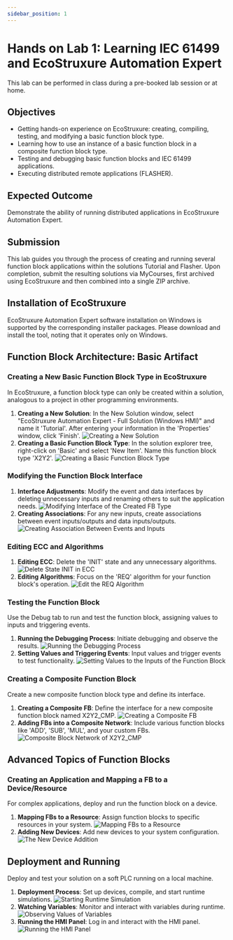 ```yaml
---
sidebar_position: 1
---
```


# Hands on Lab 1: Learning IEC 61499 and EcoStruxure Automation Expert

This lab can be performed in class during a pre-booked lab session or at home.

## Objectives

- Getting hands-on experience on EcoStruxure: creating, compiling, testing, and modifying a basic function block type.
- Learning how to use an instance of a basic function block in a composite function block type.
- Testing and debugging basic function blocks and IEC 61499 applications.
- Executing distributed remote applications (FLASHER).

## Expected Outcome

Demonstrate the ability of running distributed applications in EcoStruxure Automation Expert.

## Submission

This lab guides you through the process of creating and running several function block applications within the solutions Tutorial and Flasher. Upon completion, submit the resulting solutions via MyCourses, first archived using EcoStruxure and then combined into a single ZIP archive.

## Installation of EcoStruxure

EcoStruxure Automation Expert software installation on Windows is supported by the corresponding installer packages. Please download and install the tool, noting that it operates only on Windows.

## Function Block Architecture: Basic Artifact

### Creating a New Basic Function Block Type in EcoStruxure

In EcoStruxure, a function block type can only be created within a solution, analogous to a project in other programming environments.

1. **Creating a New Solution**: In the New Solution window, select "EcoStruxure Automation Expert - Full Solution (Windows HMI)" and name it 'Tutorial'. After entering your information in the 'Properties' window, click 'Finish'.
   ![Creating a New Solution](#)
2. **Creating a Basic Function Block Type**: In the solution explorer tree, right-click on 'Basic' and select 'New Item'. Name this function block type 'X2Y2'.
   ![Creating a Basic Function Block Type](#)

### Modifying the Function Block Interface

1. **Interface Adjustments**: Modify the event and data interfaces by deleting unnecessary inputs and renaming others to suit the application needs.
   ![Modifying Interface of the Created FB Type](#)
2. **Creating Associations**: For any new inputs, create associations between event inputs/outputs and data inputs/outputs.
   ![Creating Association Between Events and Inputs](#)

### Editing ECC and Algorithms

1. **Editing ECC**: Delete the 'INIT' state and any unnecessary algorithms.
   ![Delete State INIT in ECC](#)
2. **Editing Algorithms**: Focus on the 'REQ' algorithm for your function block's operation.
   ![Edit the REQ Algorithm](#)

### Testing the Function Block

Use the Debug tab to run and test the function block, assigning values to inputs and triggering events.

1. **Running the Debugging Process**: Initiate debugging and observe the results.
   ![Running the Debugging Process](#)
2. **Setting Values and Triggering Events**: Input values and trigger events to test functionality.
   ![Setting Values to the Inputs of the Function Block](#)

### Creating a Composite Function Block

Create a new composite function block type and define its interface.

1. **Creating a Composite FB**: Define the interface for a new composite function block named X2Y2_CMP.
   ![Creating a Composite FB](#)
2. **Adding FBs into a Composite Network**: Include various function blocks like 'ADD', 'SUB', 'MUL', and your custom FBs.
   ![Composite Block Network of X2Y2_CMP](#)

## Advanced Topics of Function Blocks

### Creating an Application and Mapping a FB to a Device/Resource

For complex applications, deploy and run the function block on a device.

1. **Mapping FBs to a Resource**: Assign function blocks to specific resources in your system.
   ![Mapping FBs to a Resource](#)
2. **Adding New Devices**: Add new devices to your system configuration.
   ![The New Device Addition](#)

## Deployment and Running

Deploy and test your solution on a soft PLC running on a local machine.

1. **Deployment Process**: Set up devices, compile, and start runtime simulations.
   ![Starting Runtime Simulation](#)
2. **Watching Variables**: Monitor and interact with variables during runtime.
   ![Observing Values of Variables](#)
3. **Running the HMI Panel**: Log in and interact with the HMI panel.
   ![Running the HMI Panel](#)
